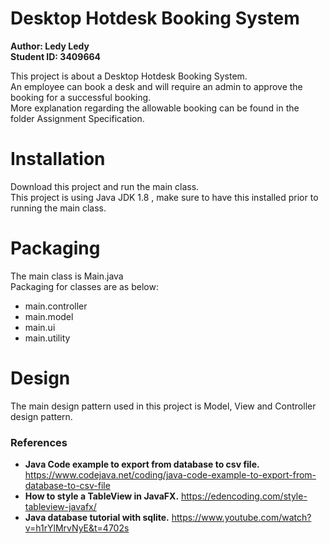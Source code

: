# Desktop Hotdesk Booking System

**Author: Ledy Ledy \
Student ID: 3409664**

This project is about a Desktop Hotdesk Booking System. \
An employee can book a desk and will require an admin to approve the booking for a successful booking.\
More explanation regarding the allowable booking can be found in the folder Assignment Specification.

# Installation
Download this project and run the main class.\
This project is using Java JDK 1.8 , make sure to have this installed prior to running the main class.

# Packaging
The main class is Main.java \
Packaging for classes are as below:
 - main.controller
 - main.model
 - main.ui
 - main.utility

# Design
The main design pattern used in this project is Model, View and Controller design pattern.

### References 
- **Java Code example to export from database to csv file.**  https://www.codejava.net/coding/java-code-example-to-export-from-database-to-csv-file
- **How to style a TableView in JavaFX.** https://edencoding.com/style-tableview-javafx/
- **Java database tutorial with sqlite.** https://www.youtube.com/watch?v=h1rYlMrvNyE&t=4702s
